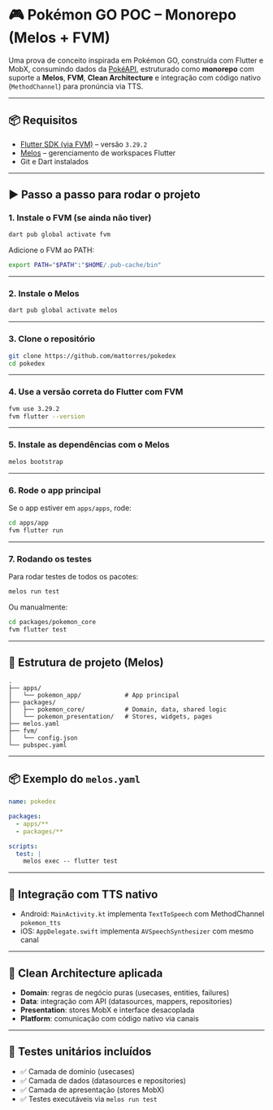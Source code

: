 # 🎮 Pokémon GO POC – Monorepo (Melos + FVM)

Uma prova de conceito inspirada em Pokémon GO, construída com Flutter e MobX, consumindo dados da [PokéAPI](https://pokeapi.co/), estruturado como **monorepo** com suporte a **Melos**, **FVM**, **Clean Architecture** e integração com código nativo (`MethodChannel`) para pronúncia via TTS.

---

## 📦 Requisitos

- [Flutter SDK (via FVM)](https://fvm.app) – versão `3.29.2`
- [Melos](https://melos.invertase.dev/) – gerenciamento de workspaces Flutter
- Git e Dart instalados

---

## ▶️ Passo a passo para rodar o projeto

### 1. Instale o FVM (se ainda não tiver)

```bash
dart pub global activate fvm
```

Adicione o FVM ao PATH:

```bash
export PATH="$PATH":"$HOME/.pub-cache/bin"
```

---

### 2. Instale o Melos

```bash
dart pub global activate melos
```

---

### 3. Clone o repositório

```bash
git clone https://github.com/mattorres/pokedex
cd pokedex
```

---

### 4. Use a versão correta do Flutter com FVM

```bash
fvm use 3.29.2
fvm flutter --version
```

---

### 5. Instale as dependências com o Melos

```bash
melos bootstrap
```

---

### 6. Rode o app principal

Se o app estiver em `apps/apps`, rode:

```bash
cd apps/app
fvm flutter run
```

---

### 7. Rodando os testes

Para rodar testes de todos os pacotes:

```bash
melos run test
```

Ou manualmente:

```bash
cd packages/pokemon_core
fvm flutter test
```

---

## 🧱 Estrutura de projeto (Melos)

```
.
├── apps/
│   └── pokemon_app/            # App principal
├── packages/
│   ├── pokemon_core/           # Domain, data, shared logic
│   └── pokemon_presentation/   # Stores, widgets, pages
├── melos.yaml
├── fvm/
│   └── config.json
└── pubspec.yaml
```

---

## 📦 Exemplo do `melos.yaml`

```yaml
name: pokedex

packages:
  - apps/**
  - packages/**

scripts:
  test: |
    melos exec -- flutter test
```

---

## 📱 Integração com TTS nativo

- Android: `MainActivity.kt` implementa `TextToSpeech` com MethodChannel `pokemon_tts`
- iOS: `AppDelegate.swift` implementa `AVSpeechSynthesizer` com mesmo canal

---

## 🧠 Clean Architecture aplicada

- **Domain**: regras de negócio puras (usecases, entities, failures)
- **Data**: integração com API (datasources, mappers, repositories)
- **Presentation**: stores MobX e interface desacoplada
- **Platform**: comunicação com código nativo via canais

---

## 🧪 Testes unitários incluídos

- ✅ Camada de domínio (usecases)
- ✅ Camada de dados (datasources e repositories)
- ✅ Camada de apresentação (stores MobX)
- ✅ Testes executáveis via `melos run test`